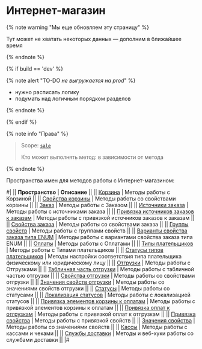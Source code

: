 # Интернет-магазин

{% note warning "Мы еще обновляем эту страницу" %}

Тут может не хватать некоторых данных — дополним в ближайшее время

{% endnote %}

{% if build == 'dev' %}

{% note alert "TO-DO _не выгружается на prod_" %}

- нужно расписать логику
- подумать над логичным порядком разделов

{% endnote %}

{% endif %}

{% note info "Права" %}

> Scope: [`sale`](../scopes/permissions.md)
>
> Кто может выполнять метод: в зависимости от метода

{% endnote %}

Пространства имен для методов работы с Интернет-магазином:

#|
|| **Пространство** | **Описание** ||
|| [Корзина](./basket-item/index.md) | Методы работы с Корзиной ||
|| [Свойства корзины](./basket-properties/index.md) | Методы работы со свойствами корзины ||
|| [Заказ](./order/index.md) | Методы работы с Заказом ||
|| [Источники заказа](./trade-platform/index.md) | Методы работы с источниками заказа ||
|| [Привязка источников заказов к заказам](./trade-binding/index.md) | Методы работы с привязкой источников заказов к заказам ||
|| [Свойства заказа](./property/index.md) | Методы работы со свойствами заказа ||
|| [Группы свойств](./property-group/index.md) | Методы работы с группами свойств ||
|| [Варианты свойства заказа типа ENUM](./property-variant/index.md) | Методы работы с вариантами свойства заказа типа ENUM ||
|| [Оплаты](./payment/index.md) | Методы работы с Оплатами ||
|| [Типы плательщиков](./person-type/index.md) | Методы работы с Типами плательщиков ||
|| [Статусы типов плательщиков](./business-value-person-domain/index.md) | Методы настройки соответствия типа плательщика физическому или юридическому лицу ||
|| [Отгрузки](./shipment/index.md) | Методы работы с Отгрузками ||
|| [Табличная часть отгрузки](./shipment-item/index.md) | Методы работы с табличной частью отгрузки ||
|| [Свойства отгрузки](./shipment-property/index.md) | Методы работы со свойствами отгрузки ||
|| [Значения свойств отгрузки](./shipment-property-value/index.md) | Методы работы со значениями свойств отгрузки ||
|| [Статусы](./status/index.md) | Методы работы со статусами ||
|| [Локализация статусов](./status-lang/index.md) | Методы работы с локализацией статусов ||
|| [Привязка элементов корзины к оплатам](./payment-item-basket/index.md) | Методы работы с привязкой элементов корзины к оплатам ||
|| [Привязка оплат к отгрузкам](./payment-item-shipment/index.md) | Методы работы с привязкой оплат к отгрузкам ||
|| [Привязка свойства](./property-relation/index.md) | Методы работы с привязкой свойств ||
|| [Значения свойства](./property-value/index.md) | Методы работы со значениями свойств ||
|| [Кассы](./cashbox/index.md) | Методы работы с кассами и чеками ||
|| [Службы доставки](./delivery/delivery/index.md) | Методы и веб-хуки работы со службами доставки ||
|#
